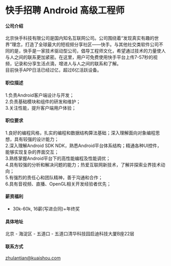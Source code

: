 快手招聘 Android 高级工程师
==========

#### 公司介绍
北京快手科技有限公司是国内知名互联网公司。公司围绕着“发现真实有趣的世界”理念，打造了全球最大的短视频分享社区——快手。与其他社交类软件公司不同的是，快手是一家技术驱动型公司，倡导工程师文化，希望通过技术的力量使人与人之间的联系更加紧密。在这里，用户可免费使用快手平台上传7-57秒的视频，记录和分享生活点滴，增进人与人之间的联系和了解。  
目前快手APP日活已经过亿，超过6亿活跃设备。

#### 职位描述
1.负责Android客户端设计与开发；  
2.负责基础模块和组件的研发和维护；  
3.关注性能，提升客户端用户体验；  

#### 职位要求 
1.良好的编程风格，扎实的编程和数据结构算法基础；深入理解面向对象编程思想，具有较强的设计能力；  
2.深入理解Android SDK NDK，熟悉Android平台体系结构；精通各种UI控件，能够实现复杂的界面交互；  
3.熟练掌握Android平台下的高性能编程及性能调优；  
4.具有较强的分析和解决问题的能力；热爱互联网新技术，了解并探索业界技术动向；  
5.有强烈的责任心和团队精神，善于沟通和合作；  
6.具有音视频、直播、OpenGL相关开发经验者优先；  



#### 薪资福利
- 30k-60k, 16薪(写进合同)+年终奖

#### 具体地址
北京 - 海淀区 - 五道口 - 五道口清华科技园启迪科技大厦B座22层

#### 联系方式
[zhulantian@kuaishou.com](mailto:zhulantian@kuaishou.com)  